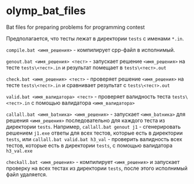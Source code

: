 ﻿# olymp_bat_files
Bat files for preparing problems for programming contest

Предполагается, что тесты лежат в директории `tests` с именами `*.in`.

`compile.bat <имя_решения>` - компилирует cpp-файл в исполнимый.

`genout.bat <имя_решения> <тест>` - запускает решение `<имя_решения>` на тесте `tests\<тест>.in` и результат помещает в `tests\<тест>.out`

`check.bat <имя_решения> <тест>` - проверяет решение `<имя_решения>` на тесте `tests\<тест>.in` и сравнивает результат с `tests\<тест>.out`

`valid.bat <имя_валидатора> <тест>` - проверяет валидность теста `tests\<тест>.in` с помощью валидатора `<имя_валидатора>`

`callall.bat <имя_batника> <имя_решения>` - запускает `<имя_batника>` для решения `<имя_решения>` последовательно для каждого теста из директории `tests`.
Например, `callall.bat genout j1` - сгенерировать решением `j1.exe` ответы для всех тестов, которые есть в директории `tests`, или `callall.bat valid.bat h3_val` - проверить валидность всех тестов, которые есть в директории `tests`, с помощью валидатора `h3_val.exe`

`checkall.bat <имя_решения>` - компилирует `<имя_решения>` и запускает проверку на всех тестах из директории `tests`, после этого исполнимый файл удаляется.
